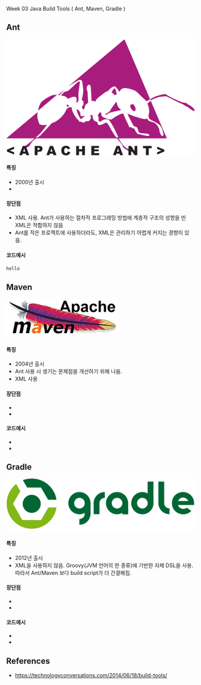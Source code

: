 
Week 03 
Java Build Tools ( Ant, Maven, Gradle )


## Ant
![Image of Ant](https://github.com/AndersonChoi/PlalabWebProject/blob/master/week03/team01/ant.png)

#### 특징
- 2000년 출시
- 

#### 장단점
- XML 사용. Ant가 사용하는 절차적 프로그래밍 방법에 계층적 구조의 성향을 띤 XML은 적합하지 않음
- Ant를 작은 프로젝트에 사용하더라도, XML은 관리하기 어렵게 커지는 경향이 있음.

#### 코드예시
```
hello
```



## Maven
![Image of Maven](https://github.com/AndersonChoi/PlalabWebProject/blob/master/week03/team01/maven.jpg)

#### 특징
- 2004년 출시
- Ant 사용 시 생기는 문제점을 개선하기 위해 나옴.
- XML 사용

#### 장단점
- 
- 

#### 코드예시
- 
- 



## Gradle
![Image of Gradle](https://github.com/AndersonChoi/PlalabWebProject/blob/master/week03/team01/gradle.png)

#### 특징
- 2012년 출시
- XML을 사용하지 않음. Groovy(JVM 언어의 한 종류)에 기반한 자체 DSL을 사용. 따라서 Ant/Maven 보다 build script가 더 간결해짐.


#### 장단점
- 
- 

#### 코드예시
- 
- 



## References
- https://technologyconversations.com/2014/06/18/build-tools/
